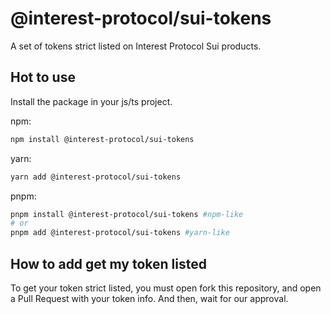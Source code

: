 # @interest-protocol/sui-tokens

A set of tokens strict listed on Interest Protocol Sui products.

## Hot to use

Install the package in your js/ts project.

npm:

```sh
npm install @interest-protocol/sui-tokens
```

yarn:

```sh
yarn add @interest-protocol/sui-tokens
```

pnpm:

```sh
pnpm install @interest-protocol/sui-tokens #npm-like
# or
pnpm add @interest-protocol/sui-tokens #yarn-like
```

## How to add get my token listed

To get your token strict listed, you must open fork this repository, and open a Pull Request with your token info. And then, wait for our approval.
